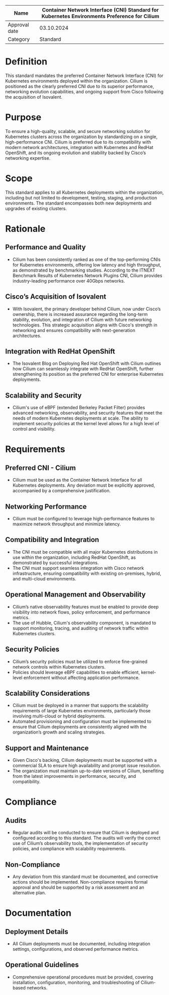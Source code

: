 | Name | Container Network Interface (CNI) Standard for Kubernetes Environments Preference for Cilium |
|-|-|
| Approval date | 03.10.2024 |
| Category | Standard |

# Definition

This standard mandates the preferred Container Network Interface (CNI) for Kubernetes environments deployed within the organization. Cilium is positioned as the clearly preferred CNI due to its superior performance, networking evolution capabilities, and ongoing support from Cisco following the acquisition of Isovalent.

# Purpose

To ensure a high-quality, scalable, and secure networking solution for Kubernetes clusters across the organization by standardizing on a single, high-performance CNI. Cilium is preferred due to its compatibility with modern network architectures, integration with Kubernetes and RedHat OpenShift, and its ongoing evolution and stability backed by Cisco’s networking expertise.

# Scope

This standard applies to all Kubernetes deployments within the organization, including but not limited to development, testing, staging, and production environments. The standard encompasses both new deployments and upgrades of existing clusters.

# Rationale

## Performance and Quality

- Cilium has been consistently ranked as one of the top-performing CNIs for Kubernetes environments, offering low latency and high throughput, as demonstrated by benchmarking studies. According to the ITNEXT Benchmark Results of Kubernetes Network Plugins CNI, Cilium provides industry-leading performance over 40Gbps networks.

## Cisco’s Acquisition of Isovalent

- With Isovalent, the primary developer behind Cilium, now under Cisco’s ownership, there is increased assurance regarding the long-term stability, evolution, and integration of Cilium with future networking technologies. This strategic acquisition aligns with Cisco's strength in networking and ensures compatibility with next-generation architectures.

## Integration with RedHat OpenShift

- The Isovalent Blog on Deploying Red Hat OpenShift with Cilium outlines how Cilium can seamlessly integrate with RedHat OpenShift, further strengthening its position as the preferred CNI for enterprise Kubernetes deployments.

## Scalability and Security

- Cilium's use of eBPF (extended Berkeley Packet Filter) provides advanced networking, observability, and security features that meet the needs of modern Kubernetes deployments at scale. The ability to implement security policies at the kernel level allows for a high level of control and visibility.

# Requirements

## Preferred CNI - Cilium

- Cilium must be used as the Container Network Interface for all Kubernetes deployments. Any deviation must be explicitly approved, accompanied by a comprehensive justification.

## Networking Performance

- Cilium must be configured to leverage high-performance features to maximize network throughput and minimize latency.

## Compatibility and Integration

- The CNI must be compatible with all major Kubernetes distributions in use within the organization, including RedHat OpenShift, as demonstrated by successful integrations.
- The CNI must support seamless integration with Cisco network infrastructure, ensuring compatibility with existing on-premises, hybrid, and multi-cloud environments.

## Operational Management and Observability

- Cilium’s native observability features must be enabled to provide deep visibility into network flows, policy enforcement, and performance metrics.
- The use of Hubble, Cilium's observability component, is mandated to support monitoring, tracing, and auditing of network traffic within Kubernetes clusters.

## Security Policies

- Cilium’s security policies must be utilized to enforce fine-grained network controls within Kubernetes clusters.
- Policies should leverage eBPF capabilities to enable efficient, kernel-level enforcement without affecting application performance.

## Scalability Considerations

- Cilium must be deployed in a manner that supports the scalability requirements of large Kubernetes environments, particularly those involving multi-cloud or hybrid deployments.
- Automated provisioning and configuration must be implemented to ensure that Cilium deployments are consistently aligned with the organization’s growth and scaling strategies.

## Support and Maintenance

- Given Cisco's backing, Cilium deployments must be supported with a commercial SLA to ensure high availability and prompt issue resolution.
- The organization must maintain up-to-date versions of Cilium, benefiting from the latest improvements in performance, security, and compatibility.

# Compliance

## Audits

- Regular audits will be conducted to ensure that Cilium is deployed and configured according to this standard. The audits will verify the correct use of Cilium’s observability tools, the implementation of security policies, and compliance with scalability requirements.

## Non-Compliance

- Any deviation from this standard must be documented, and corrective actions should be implemented. Non-compliance requires formal approval and should be supported by a risk assessment and an alternative plan.

# Documentation

## Deployment Details

- All Cilium deployments must be documented, including integration settings, configurations, and observed performance metrics.

## Operational Guidelines

- Comprehensive operational procedures must be provided, covering installation, configuration, monitoring, and troubleshooting of Cilium-based networks.
